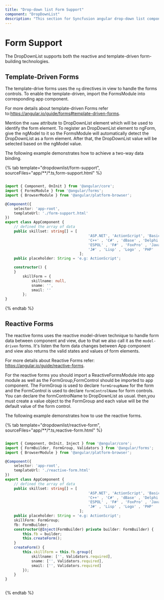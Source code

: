 ```yaml
---
title: "Drop-down list Form Support"
component: "DropDownList"
description: "This section for Syncfusion angular drop-down list component demonstrates HTML forms support, template-driven forms support, and reactive forms support."
---
```


# Form Support

The DropDownList supports both the reactive and template-driven form-building technologies.

## Template-Driven Forms

The template-drive forms uses the `ng` directives in view to handle the forms controls.
To enable the template-driven,  import the FormsModule into corresponding app component.

For more details about template-driven Forms refer to:<https://angular.io/guide/forms#template-driven-forms>.

 Mention the `name` attribute to DropDownList element which will be used to identify the
  form element. To register an DropDownList element to ngForm,  give the ngModel  to it
  so the FormsModule will  automatically detect the DropDownList as a form element.
  After that, the DropDownList value will be selected based on the ngModel value.

The following example  demonstrates how to achieve a two-way data binding.

{% tab template="dropdownlist/form-support", sourceFiles="app/**/*.ts,form-support.html" %}

```typescript

import { Component, OnInit } from '@angular/core';
import { FormsModule } from '@angular/forms';
import { BrowserModule } from '@angular/platform-browser';

@Component({
    selector: 'app-root',
    templateUrl: './form-support.html'
})
export class AppComponent {
    // defined the array of data
    public skillset: string[] = [
                                      'ASP.NET', 'ActionScript', 'Basic',
                                      'C++' , 'C#' , 'dBase' , 'Delphi' ,
                                      'ESPOL' , 'F#' , 'FoxPro' , 'Java',
                                      'J#' , 'Lisp' , 'Logo' , 'PHP'
                                  ];
    public placeholder: String = 'e.g: ActionScript';

    constructor() {
    }
        skillForm = {
            skillname: null,
            sname: '',
            smail: ''
        };
}


```

{% endtab %}

## Reactive Forms

The reactive forms uses the reactive model-driven technique to handle
 form data between component and view, due to that we also call it as
 the `model-driven` forms. It's listen the form data changes between
 App component and view also returns the valid states and values of form elements.

For more details about Reactive Forms refer: <https://angular.io/guide/reactive-forms>.

For the reactive forms you should import a ReactiveFormsModule
 into app module as well as the FormGroup,FormControl should be
 imported to app component. The FormGroup is used to declare
 `formGroupName` for the form and the FormControl is used to
 declare `formControlName` for form controls.
 You can declare the formControlName to DropDownList as usual.
 then,you must create a value object to the FormGroup and
 each value will be the default value of the form control.

The following example demonstrates  how to use the reactive forms.

{% tab template="dropdownlist/reactive-form", sourceFiles="app/**/*.ts,reactive-form.html" %}

```typescript

import { Component, OnInit, Inject } from '@angular/core';
import { FormBuilder, FormGroup, Validators } from '@angular/forms';
import { BrowserModule } from '@angular/platform-browser';

@Component({
    selector: 'app-root',
    templateUrl: './reactive-form.html'
})
export class AppComponent {
    // defined the array of data
    public skillset: string[] = [
                                      'ASP.NET', 'ActionScript', 'Basic',
                                      'C++' , 'C#' , 'dBase' , 'Delphi' ,
                                      'ESPOL' , 'F#' , 'FoxPro' , 'Java',
                                      'J#' , 'Lisp' , 'Logo' , 'PHP'
                                  ];
    public placeholder: String = 'e.g: ActionScript';
    skillForm: FormGroup;
    fb: FormBuilder;
    constructor(@Inject(FormBuilder) private builder: FormBuilder) {
        this.fb = builder;
        this.createForm();
    }
    createForm() {
        this.skillForm = this.fb.group({
            skillname: ['', Validators.required],
            sname: ['', Validators.required],
            smail: ['', Validators.required]
        });
    }
}



```

{% endtab %}
